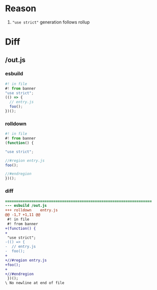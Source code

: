 # Reason
1. `"use strict"` generation follows rollup
# Diff
## /out.js
### esbuild
```js
#! in file
#! from banner
"use strict";
(() => {
  // entry.js
  foo();
})();
```
### rolldown
```js
#! in file
#! from banner
(function() {

"use strict";

//#region entry.js
foo();

//#endregion
})();
```
### diff
```diff
===================================================================
--- esbuild	/out.js
+++ rolldown	entry.js
@@ -1,7 +1,11 @@
 #! in file
 #! from banner
+(function() {
+
 "use strict";
-(() => {
-  // entry.js
-  foo();
+
+//#region entry.js
+foo();
+
+//#endregion
 })();
\ No newline at end of file

```
